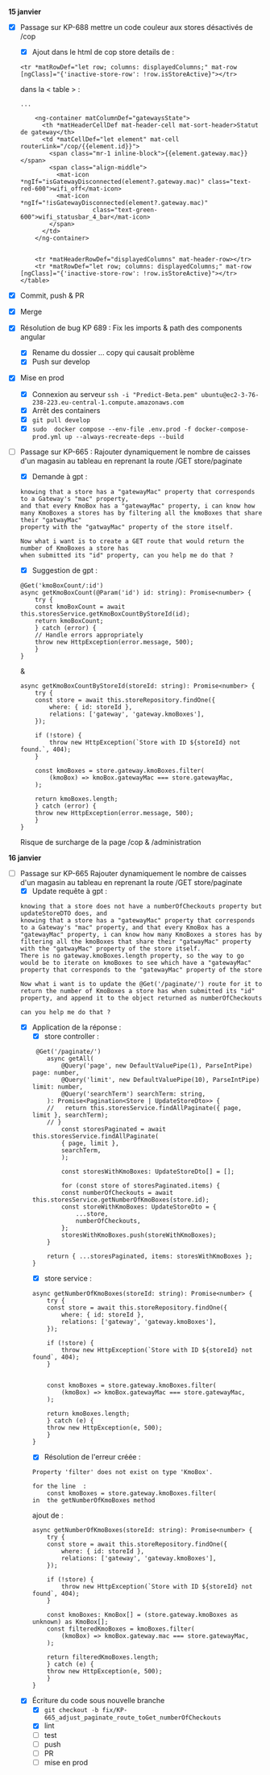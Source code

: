 **15 janvier**
- [x] Passage sur KP-688 mettre un code couleur aux stores désactivés de /cop
    - [x] Ajout dans le html de cop store details de :
    ```        
    <tr *matRowDef="let row; columns: displayedColumns;" mat-row [ngClass]="{'inactive-store-row': !row.isStoreActive}"></tr>
    ```
    dans la < table > :
    ```
    ...

        <ng-container matColumnDef="gatewaysState">
          <th *matHeaderCellDef mat-header-cell mat-sort-header>Statut de gateway</th>
          <td *matCellDef="let element" mat-cell routerLink="/cop/{{element.id}}">
            <span class="mr-1 inline-block">{{element.gateway.mac}}</span>
            <span class="align-middle">
              <mat-icon *ngIf="isGatewayDisconnected(element?.gateway.mac)" class="text-red-600">wifi_off</mat-icon>
              <mat-icon *ngIf="!isGatewayDisconnected(element?.gateway.mac)"
                        class="text-green-600">wifi_statusbar_4_bar</mat-icon>
            </span>
          </td>
        </ng-container>


        <tr *matHeaderRowDef="displayedColumns" mat-header-row></tr>
        <tr *matRowDef="let row; columns: displayedColumns;" mat-row [ngClass]="{'inactive-store-row': !row.isStoreActive}"></tr>
    </table>
    ```
- [x] Commit, push & PR
- [x] Merge
- [x] Résolution de bug KP 689 : Fix les imports & path des components angular
    - [x] Rename du dossier ... copy qui causait problème
    - [x] Push sur develop
- [x] Mise en prod
    - [x] Connexion au serveur ```ssh -i "Predict-Beta.pem" ubuntu@ec2-3-76-238-223.eu-central-1.compute.amazonaws.com```
    - [x] Arrêt des containers
    - [x] ```git pull develop```
    - [x] ```sudo  docker compose --env-file .env.prod -f docker-compose-prod.yml up --always-recreate-deps --build```
- [ ] Passage sur KP-665 : Rajouter dynamiquement le nombre de caisses d'un magasin au tableau en reprenant la route /GET store/paginate
    - [x] Demande à gpt : 
    ```
    knowing that a store has a "gatewayMac" property that corresponds to a Gateway's "mac" property, 
    and that every KmoBox has a "gatewayMac" property, i can know how many KmoBoxes a stores has by filtering all the kmoBoxes that share their "gatwayMac" 
    property with the "gatwayMac" property of the store itself.

    Now what i want is to create a GET route that would return the number of KmoBoxes a store has 
    when submitted its "id" property, can you help me do that ?
    ```
    - [x] Suggestion de gpt : 
    ```
    @Get('kmoBoxCount/:id')
    async getKmoBoxCount(@Param('id') id: string): Promise<number> {
        try {
        const kmoBoxCount = await this.storesService.getKmoBoxCountByStoreId(id);
        return kmoBoxCount;
        } catch (error) {
        // Handle errors appropriately
        throw new HttpException(error.message, 500);
        }
    }
    ```
    &
    ```
    async getKmoBoxCountByStoreId(storeId: string): Promise<number> {
        try {
        const store = await this.storeRepository.findOne({
            where: { id: storeId },
            relations: ['gateway', 'gateway.kmoBoxes'],
        });

        if (!store) {
            throw new HttpException(`Store with ID ${storeId} not found.`, 404);
        }

        const kmoBoxes = store.gateway.kmoBoxes.filter(
            (kmoBox) => kmoBox.gatewayMac === store.gatewayMac,
        );

        return kmoBoxes.length;
        } catch (error) {
        throw new HttpException(error.message, 500);
        }
    }
    ```
    Risque de surcharge de la page /cop & /administration



**16 janvier**
- [ ] Passage sur KP-665 Rajouter dynamiquement le nombre de caisses d'un magasin au tableau en reprenant la route /GET store/paginate
    - [x] Update requête à gpt : 
    ```
    knowing that a store does not have a numberOfCheckouts property but updateStoreDTO does, and
    knowing that a store has a "gatewayMac" property that corresponds to a Gateway's "mac" property, and that every KmoBox has a "gatewayMac" property, i can know how many KmoBoxes a stores has by filtering all the kmoBoxes that share their "gatwayMac" property with the "gatwayMac" property of the store itself.
    There is no gateway.kmoBoxes.length property, so the way to go would be to iterate on kmoBoxes to see which have a "gatewayMac" property that corresponds to the "gatewayMac" property of the store

    Now what i want is to update the @Get('/paginate/') route for it to  return the number of KmoBoxes a store has when submitted its "id" property, and append it to the object returned as numberOfCheckouts

    can you help me do that ?
    ```
    - [x] Application de la réponse : 
        - [x] store controller : 
        ```
         @Get('/paginate/')
            async getAll(
                @Query('page', new DefaultValuePipe(1), ParseIntPipe) page: number,
                @Query('limit', new DefaultValuePipe(10), ParseIntPipe) limit: number,
                @Query('searchTerm') searchTerm: string,
            ): Promise<Pagination<Store | UpdateStoreDto>> {
            //   return this.storesService.findAllPaginate({ page, limit }, searchTerm);
            // }
                const storesPaginated = await this.storesService.findAllPaginate(
                { page, limit },
                searchTerm,
                );

                const storesWithKmoBoxes: UpdateStoreDto[] = [];

                for (const store of storesPaginated.items) {
                const numberOfCheckouts = await this.storesService.getNumberOfKmoBoxes(store.id);
                const storeWithKmoBoxes: UpdateStoreDto = {
                    ...store,
                    numberOfCheckouts,
                };
                storesWithKmoBoxes.push(storeWithKmoBoxes);
            }

            return { ...storesPaginated, items: storesWithKmoBoxes };
        }
        ```
        - [x] store service : 
        ```
        async getNumberOfKmoBoxes(storeId: string): Promise<number> {
            try {
            const store = await this.storeRepository.findOne({
                where: { id: storeId },
                relations: ['gateway', 'gateway.kmoBoxes'],
            });

            if (!store) {
                throw new HttpException(`Store with ID ${storeId} not found`, 404);
            }

            
            const kmoBoxes = store.gateway.kmoBoxes.filter(
                (kmoBox) => kmoBox.gatewayMac === store.gatewayMac,
            );

            return kmoBoxes.length;
            } catch (e) {
            throw new HttpException(e, 500);
            }
        }
        ```
        - [x] Résolution de l'erreur créée : 
        ```
        Property 'filter' does not exist on type 'KmoBox'.

        for the line  : 
            const kmoBoxes = store.gateway.kmoBoxes.filter(
        in  the getNumberOfKmoBoxes method
        ```
        ajout de  : 
        ```
        async getNumberOfKmoBoxes(storeId: string): Promise<number> {
            try {
            const store = await this.storeRepository.findOne({
                where: { id: storeId },
                relations: ['gateway', 'gateway.kmoBoxes'],
            });

            if (!store) {
                throw new HttpException(`Store with ID ${storeId} not found`, 404);
            }

            const kmoBoxes: KmoBox[] = (store.gateway.kmoBoxes as unknown) as KmoBox[];
            const filteredKmoBoxes = kmoBoxes.filter(
                (kmoBox) => kmoBox.gateway.mac === store.gatewayMac,
            );

            return filteredKmoBoxes.length;
            } catch (e) {
            throw new HttpException(e, 500);
            }
        }
        ``` 
    - [x] Écriture du code sous nouvelle branche
        - [x] ```git checkout -b fix/KP-665_adjust_paginate_route_toGet_numberOfCheckouts```
        - [x] lint
        - [ ] test
        - [ ] push
        - [ ] PR
        - [ ] mise en prod